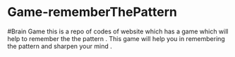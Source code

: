 # Game-rememberThePattern
#Brain Game
this is a repo of codes of website which has a game which will help to remember the the pattern .
This game will help you in remembering the pattern and sharpen your mind .
